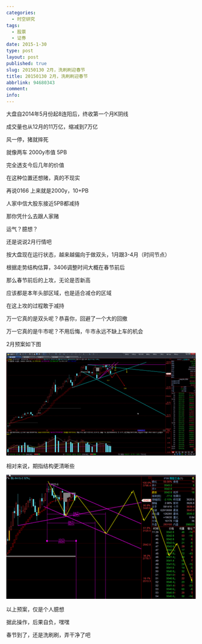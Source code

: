 ```yaml
---
categories:
  - 时空研究
tags:
  - 股票
  - 证券
date: 2015-1-30
type: post
layout: post
published: true
slug: 20150130 2月，洗刷刷迎春节
title: 20150130 2月，洗刷刷迎春节
abbrlink: 94680343
comment:
info:
---
```

大盘自2014年5月份起8连阳后，终收第一个月K阴线

成交量也从12月的11万亿，缩减到7万亿​​

风一停，猪就摔死

就像两车 2000y市值 5PB

完全透支今后几年的价值

在这种位置还想赌，真的不现实

再说0166 上来就是2000y，10+PB

人家中信大股东接近5PB都​减持

那你凭什么去跟人家赌

运气？臆想？


还是说说2月行情吧

按大盘现在运行状态，越来越偏向于做双头，1月跟3-4月（时间节点）​

根据走势结构估算，3406​调整时间大概在春节前后

那么春节前后的上攻，无论是否新高

应该都是本年头部区域，也是适合减仓的区域

在这上攻的过程敢于减持​

万一它真的是双头呢？恭喜你，回避了一个大的回撤

万一它真的是牛市呢？不用后悔，牛市永远不缺上车的机会


2月预案如下图

![20150130-0](/images/20150130-0.jpeg)

​相对来说，期指结构更清晰些

![20150130-1](/images/20150130-1.png)

​以上预案，仅是个人臆想

据此操作，后果自负，嘿嘿

春节到了，还是洗刷刷，弄干净了吧​​